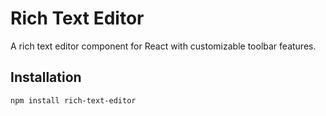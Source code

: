 # Rich Text Editor

A rich text editor component for React with customizable toolbar features.

## Installation

```bash
npm install rich-text-editor